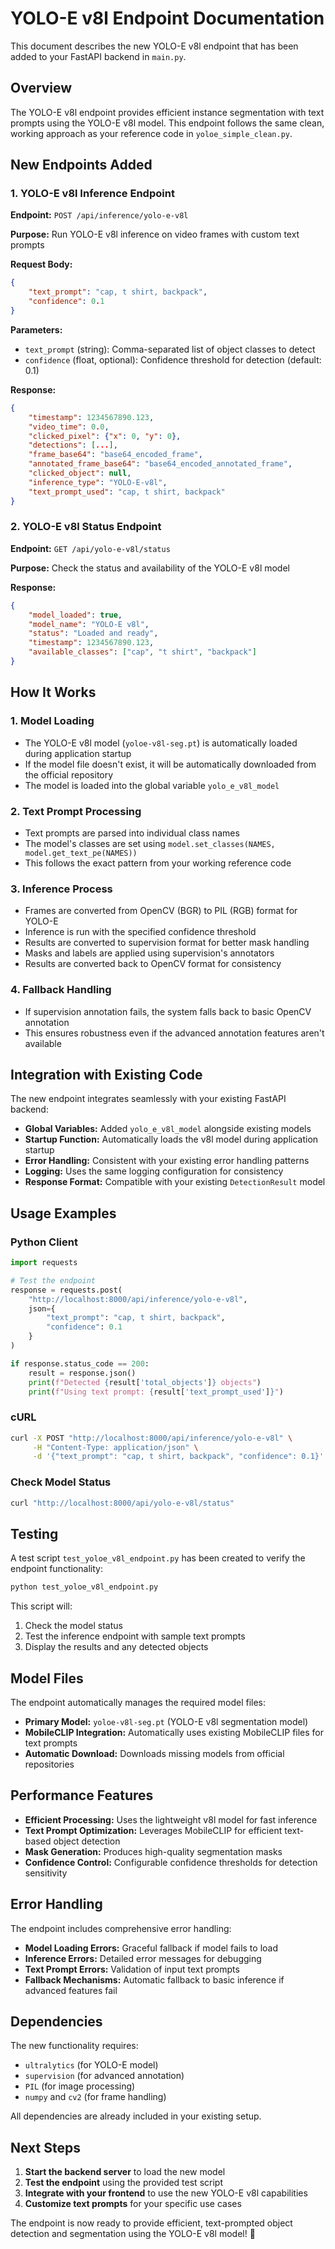 # YOLO-E v8l Endpoint Documentation

This document describes the new YOLO-E v8l endpoint that has been added to your FastAPI backend in `main.py`.

## Overview

The YOLO-E v8l endpoint provides efficient instance segmentation with text prompts using the YOLO-E v8l model. This endpoint follows the same clean, working approach as your reference code in `yoloe_simple_clean.py`.

## New Endpoints Added

### 1. YOLO-E v8l Inference Endpoint

**Endpoint:** `POST /api/inference/yolo-e-v8l`

**Purpose:** Run YOLO-E v8l inference on video frames with custom text prompts

**Request Body:**
```json
{
    "text_prompt": "cap, t shirt, backpack",
    "confidence": 0.1
}
```

**Parameters:**
- `text_prompt` (string): Comma-separated list of object classes to detect
- `confidence` (float, optional): Confidence threshold for detection (default: 0.1)

**Response:**
```json
{
    "timestamp": 1234567890.123,
    "video_time": 0.0,
    "clicked_pixel": {"x": 0, "y": 0},
    "detections": [...],
    "frame_base64": "base64_encoded_frame",
    "annotated_frame_base64": "base64_encoded_annotated_frame",
    "clicked_object": null,
    "inference_type": "YOLO-E-v8l",
    "text_prompt_used": "cap, t shirt, backpack"
}
```

### 2. YOLO-E v8l Status Endpoint

**Endpoint:** `GET /api/yolo-e-v8l/status`

**Purpose:** Check the status and availability of the YOLO-E v8l model

**Response:**
```json
{
    "model_loaded": true,
    "model_name": "YOLO-E v8l",
    "status": "Loaded and ready",
    "timestamp": 1234567890.123,
    "available_classes": ["cap", "t shirt", "backpack"]
}
```

## How It Works

### 1. Model Loading
- The YOLO-E v8l model (`yoloe-v8l-seg.pt`) is automatically loaded during application startup
- If the model file doesn't exist, it will be automatically downloaded from the official repository
- The model is loaded into the global variable `yolo_e_v8l_model`

### 2. Text Prompt Processing
- Text prompts are parsed into individual class names
- The model's classes are set using `model.set_classes(NAMES, model.get_text_pe(NAMES))`
- This follows the exact pattern from your working reference code

### 3. Inference Process
- Frames are converted from OpenCV (BGR) to PIL (RGB) format for YOLO-E
- Inference is run with the specified confidence threshold
- Results are converted to supervision format for better mask handling
- Masks and labels are applied using supervision's annotators
- Results are converted back to OpenCV format for consistency

### 4. Fallback Handling
- If supervision annotation fails, the system falls back to basic OpenCV annotation
- This ensures robustness even if the advanced annotation features aren't available

## Integration with Existing Code

The new endpoint integrates seamlessly with your existing FastAPI backend:

- **Global Variables:** Added `yolo_e_v8l_model` alongside existing models
- **Startup Function:** Automatically loads the v8l model during application startup
- **Error Handling:** Consistent with your existing error handling patterns
- **Logging:** Uses the same logging configuration for consistency
- **Response Format:** Compatible with your existing `DetectionResult` model

## Usage Examples

### Python Client
```python
import requests

# Test the endpoint
response = requests.post(
    "http://localhost:8000/api/inference/yolo-e-v8l",
    json={
        "text_prompt": "cap, t shirt, backpack",
        "confidence": 0.1
    }
)

if response.status_code == 200:
    result = response.json()
    print(f"Detected {result['total_objects']} objects")
    print(f"Using text prompt: {result['text_prompt_used']}")
```

### cURL
```bash
curl -X POST "http://localhost:8000/api/inference/yolo-e-v8l" \
     -H "Content-Type: application/json" \
     -d '{"text_prompt": "cap, t shirt, backpack", "confidence": 0.1}'
```

### Check Model Status
```bash
curl "http://localhost:8000/api/yolo-e-v8l/status"
```

## Testing

A test script `test_yoloe_v8l_endpoint.py` has been created to verify the endpoint functionality:

```bash
python test_yoloe_v8l_endpoint.py
```

This script will:
1. Check the model status
2. Test the inference endpoint with sample text prompts
3. Display the results and any detected objects

## Model Files

The endpoint automatically manages the required model files:

- **Primary Model:** `yoloe-v8l-seg.pt` (YOLO-E v8l segmentation model)
- **MobileCLIP Integration:** Automatically uses existing MobileCLIP files for text prompts
- **Automatic Download:** Downloads missing models from official repositories

## Performance Features

- **Efficient Processing:** Uses the lightweight v8l model for fast inference
- **Text Prompt Optimization:** Leverages MobileCLIP for efficient text-based object detection
- **Mask Generation:** Produces high-quality segmentation masks
- **Confidence Control:** Configurable confidence thresholds for detection sensitivity

## Error Handling

The endpoint includes comprehensive error handling:

- **Model Loading Errors:** Graceful fallback if model fails to load
- **Inference Errors:** Detailed error messages for debugging
- **Text Prompt Errors:** Validation of input text prompts
- **Fallback Mechanisms:** Automatic fallback to basic inference if advanced features fail

## Dependencies

The new functionality requires:

- `ultralytics` (for YOLO-E model)
- `supervision` (for advanced annotation)
- `PIL` (for image processing)
- `numpy` and `cv2` (for frame handling)

All dependencies are already included in your existing setup.

## Next Steps

1. **Start the backend server** to load the new model
2. **Test the endpoint** using the provided test script
3. **Integrate with your frontend** to use the new YOLO-E v8l capabilities
4. **Customize text prompts** for your specific use cases

The endpoint is now ready to provide efficient, text-prompted object detection and segmentation using the YOLO-E v8l model! 🚀


